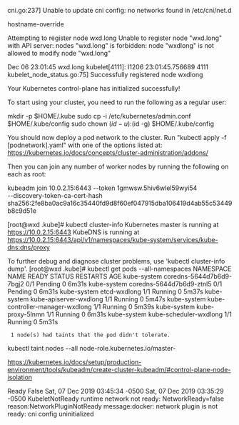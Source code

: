 cni.go:237] Unable to update cni config: no networks found in /etc/cni/net.d

hostname-override

 Attempting to register node wxd.long
 Unable to register node "wxd.long" with API server: nodes "wxd.long" is forbidden: node "wxdlong" is not allowed to modify node "wxd.long"


Dec 06 23:01:45 wxd.long kubelet[4111]: I1206 23:01:45.756689    4111 kubelet_node_status.go:75] Successfully registered node wxdlong



Your Kubernetes control-plane has initialized successfully!

To start using your cluster, you need to run the following as a regular user:

  mkdir -p $HOME/.kube
  sudo cp -i /etc/kubernetes/admin.conf $HOME/.kube/config
  sudo chown $(id -u):$(id -g) $HOME/.kube/config

You should now deploy a pod network to the cluster.
Run "kubectl apply -f [podnetwork].yaml" with one of the options listed at:
  https://kubernetes.io/docs/concepts/cluster-administration/addons/

Then you can join any number of worker nodes by running the following on each as root:

kubeadm join 10.0.2.15:6443 --token 1gmwsw.5hiv6wlel59wyi54 \
    --discovery-token-ca-cert-hash sha256:2fe8ba0ac9a16c35440fd9d8f60ef047915dba106419d4ab55c53449b8c9d51e 




[root@wxd .kube]# kubectl cluster-info
Kubernetes master is running at https://10.0.2.15:6443
KubeDNS is running at https://10.0.2.15:6443/api/v1/namespaces/kube-system/services/kube-dns:dns/proxy

To further debug and diagnose cluster problems, use 'kubectl cluster-info dump'.
[root@wxd .kube]# kubectl get pods --all-namespaces
NAMESPACE     NAME                              READY   STATUS    RESTARTS   AGE
kube-system   coredns-5644d7b6d9-7bgj2          0/1     Pending   0          6m31s
kube-system   coredns-5644d7b6d9-ztnl5          0/1     Pending   0          6m31s
kube-system   etcd-wxdlong                      1/1     Running   0          5m37s
kube-system   kube-apiserver-wxdlong            1/1     Running   0          5m47s
kube-system   kube-controller-manager-wxdlong   1/1     Running   0          5m39s
kube-system   kube-proxy-5lnmn                  1/1     Running   0          6m31s
kube-system   kube-scheduler-wxdlong            1/1     Running   0          5m31s

     1 node(s) had taints that the pod didn't tolerate.


kubectl taint nodes --all node-role.kubernetes.io/master-

https://kubernetes.io/docs/setup/production-environment/tools/kubeadm/create-cluster-kubeadm/#control-plane-node-isolation




Ready            False   Sat, 07 Dec 2019 03:45:34 -0500   Sat, 07 Dec 2019 03:35:29 -0500   KubeletNotReady              runtime network not ready: NetworkReady=false reason:NetworkPluginNotReady message:docker: network plugin is not ready: cni config uninitialized

